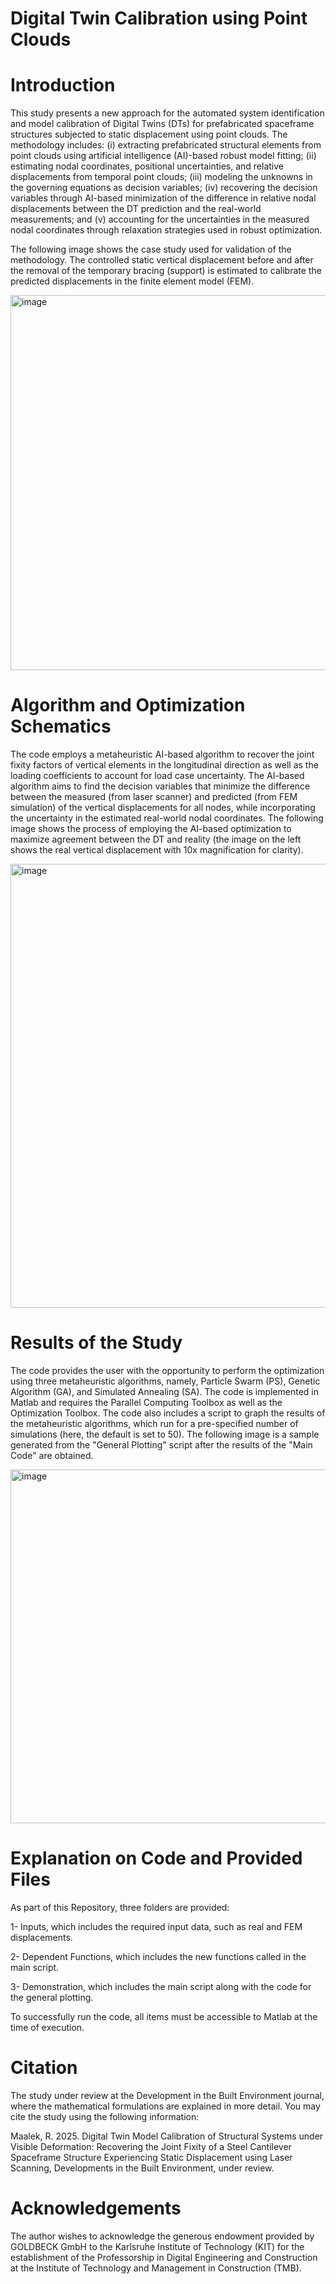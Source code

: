 # Digital Twin Calibration using Point Clouds

# Introduction

This study presents a new approach for the automated system identification and model calibration of Digital Twins (DTs) for prefabricated spaceframe structures subjected to static displacement using point clouds. The methodology includes: (i) extracting prefabricated structural elements from point clouds using artificial intelligence (AI)-based robust model fitting; (ii) estimating nodal coordinates, positional uncertainties, and relative displacements from temporal point clouds; (iii) modeling the unknowns in the governing equations as decision variables; (iv) recovering the decision variables through AI-based minimization of the difference in relative nodal displacements between the DT prediction and the real-world measurements; and (v) accounting for the uncertainties in the measured nodal coordinates through relaxation strategies used in robust optimization. 

The following image shows the case study used for validation of the methodology. The controlled static vertical displacement before and after the removal of the temporary bracing (support) is estimated to calibrate the predicted displacements in the finite element model (FEM).


<img width="600" alt="image" src="https://github.com/user-attachments/assets/37a6dfa2-682f-4399-a8bb-f913b498b17a" />


# Algorithm and Optimization Schematics

The code employs a metaheuristic AI-based algorithm to recover the joint fixity factors of vertical elements in the longitudinal direction as well as the loading coefficients to account for load case uncertainty. The AI-based algorithm aims to find the decision variables that minimize the difference between the measured (from laser scanner) and predicted (from FEM simulation) of the vertical displacements for all nodes, while incorporating the uncertainty in the estimated real-world nodal coordinates. The following image shows the process of employing the AI-based optimization to maximize agreement between the DT and reality (the image on the left shows the real vertical displacement with 10x magnification for clarity).


<img width="710" alt="image" src="https://github.com/user-attachments/assets/067db487-ed1c-4a7e-89ab-6ff2da7ff2f7" />


# Results of the Study

The code provides the user with the opportunity to perform the optimization using three metaheuristic algorithms, namely, Particle Swarm (PS), Genetic Algorithm (GA), and Simulated Annealing (SA). The code is implemented in Matlab and requires the Parallel Computing Toolbox as well as the Optimization Toolbox. The code also includes a script to graph the results of the metaheuristic algorithms, which run for a pre-specified number of simulations (here, the default is set to 50). The following image is a sample generated from the "General Plotting" script after the results of the "Main Code" are obtained.


<img width="566" alt="image" src="https://github.com/user-attachments/assets/054aa2b8-3b25-4bae-ad54-5762d806dc53" />


# Explanation on Code and Provided Files


As part of this Repository, three folders are provided:

1- Inputs, which includes the required input data, such as real and FEM displacements.

2- Dependent Functions, which includes the new functions called in the main script.

3- Demonstration, which includes the main script along with the code for the general plotting.

To successfully run the code, all items must be accessible to Matlab at the time of execution.


# Citation
The study under review at the Development in the Built Environment journal, where the mathematical formulations are explained in more detail. You may cite the study using the following information:

Maalek, R. 2025. Digital Twin Model Calibration of Structural Systems under Visible Deformation: Recovering the Joint Fixity of a Steel Cantilever Spaceframe Structure Experiencing Static Displacement using Laser Scanning, Developments in the Built Environment, under review.

# Acknowledgements
The author wishes to acknowledge the generous endowment provided by GOLDBECK GmbH to the Karlsruhe Institute of Technology (KIT) for the establishment of the Professorship in Digital Engineering and Construction at the Institute of Technology and Management in Construction (TMB).

